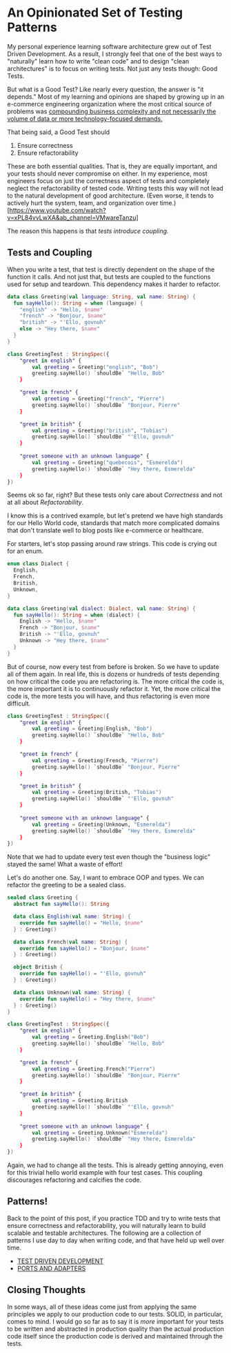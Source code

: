 # An Opinionated Set of Testing Patterns

My personal experience learning software architecture grew out of Test Driven Development. As a result, I strongly feel that one of the best ways to "naturally" learn how to write "clean code" and to design "clean architectures" is to focus on writing tests. Not just any tests though: Good Tests.

But what is a Good Test? Like nearly every question, the answer is "it depends." Most of my learning and opinions are shaped by growing up in an e-commerce engineering organization where the most critical source of problems was [compounding business complexity and not necessarily the volume of data or more technology-focused demands.](https://youtu.be/avi-TZI9t2I?t=136)

That being said, a Good Test should 

1) Ensure correctness
2) Ensure refactorability

These are both essential qualities. That is, they are equally important, and your tests should never compromise on either. In my experience, most engineers focus on just the correctness aspect of tests and completely neglect the refactorability of tested code. Writing tests this way will not lead to the natural development of good architecture. (Even worse, it tends to actively hurt the system, team, and organization over time.)[https://www.youtube.com/watch?v=xPL84vvLwXA&ab_channel=VMwareTanzu]

The reason this happens is that *tests introduce coupling.* 

## Tests and Coupling
When you write a test, that test is directly dependent on the shape of the function it calls. And not just that, but tests are coupled to the functions used for setup and teardown. This dependency makes it harder to refactor.

```kotlin
data class Greeting(val language: String, val name: String) {
  fun sayHello(): String = when (language) {
    "english" -> "Hello, $name"
    "french" -> "Bonjour, $name"
    "british" -> "'Ello, govnuh"
    else -> "Hey there, $name"
  }
}

class GreetingTest : StringSpec({
    "greet in english" {
        val greeting = Greeting("english", "Bob")
        greeting.sayHello() `shouldBe` "Hello, Bob"
    }

    "greet in french" {
        val greeting = Greeting("french", "Pierre")
        greeting.sayHello() `shouldBe` "Bonjour, Pierre"
    }

    "greet in british" {
        val greeting = Greeting("british", "Tobias")
        greeting.sayHello() `shouldBe` "'Ello, govnuh"
    }
    
    "greet someone with an unknown language" {
        val greeting = Greeting("quebecois", "Esmerelda")
        greeting.sayHello() `shouldBe` "Hey there, Esmerelda"
    }
})
```

Seems ok so far, right? But these tests only care about *Correctness* and not at all about *Refactorability*.

I know this is a contrived example, but let's pretend we have high standards for our Hello World code, standards that match more complicated domains that don't translate well to blog posts like e-commerce or healthcare.

For starters, let's stop passing around raw strings. This code is crying out for an enum.

```kotlin
enum class Dialect {
  English,
  French,
  British,
  Unknown,
}

data class Greeting(val dialect: Dialect, val name: String) {
  fun sayHello(): String = when (dialect) {
    English -> "Hello, $name"
    French -> "Bonjour, $name"
    British -> "'Ello, govnuh"
    Unknown -> "Hey there, $name"
  }
}
```

But of course, now every test from before is broken. So we have to update all of them again. In real life, this is dozens or hundreds of tests depending on how critical the code you are refactoring is. The more critical the code is, the more important it is to continuously refactor it. Yet, the more critical the code is, the more tests you will have, and thus refactoring is even more difficult.

```kotlin
class GreetingTest : StringSpec({
    "greet in english" {
        val greeting = Greeting(English, "Bob")
        greeting.sayHello() `shouldBe` "Hello, Bob"
    }

    "greet in french" {
        val greeting = Greeting(French, "Pierre")
        greeting.sayHello() `shouldBe` "Bonjour, Pierre"
    }

    "greet in british" {
        val greeting = Greeting(British, "Tobias")
        greeting.sayHello() `shouldBe` "'Ello, govnuh"
    }
    
    "greet someone with an unknown language" {
        val greeting = Greeting(Unknown, "Esmerelda")
        greeting.sayHello() `shouldBe` "Hey there, Esmerelda"
    }
})
```

Note that we had to update every test even though the "business logic" stayed the same! What a waste of effort!

Let's do another one. Say, I want to embrace OOP and types. We can refactor the greeting to be a sealed class.

```kotlin
sealed class Greeting {
  abstract fun sayHello(): String

  data class English(val name: String) {
    override fun sayHello() = "Hello, $name"
  } : Greeting()

  data class French(val name: String) {
    override fun sayHello() = "Bonjour, $name"
  } : Greeting()

  object British {
    override fun sayHello() = "'Ello, govnuh"
  } : Greeting()

  data class Unknown(val name: String) {
    override fun sayHello() = "Hey there, $name"
  } : Greeting()
}

class GreetingTest : StringSpec({
    "greet in english" {
        val greeting = Greeting.English("Bob")
        greeting.sayHello() `shouldBe` "Hello, Bob"
    }

    "greet in french" {
        val greeting = Greeting.French("Pierre")
        greeting.sayHello() `shouldBe` "Bonjour, Pierre"
    }

    "greet in british" {
        val greeting = Greeting.British
        greeting.sayHello() `shouldBe` "'Ello, govnuh"
    }
    
    "greet someone with an unknown language" {
        val greeting = Greeting.Unknown("Esmerelda")
        greeting.sayHello() `shouldBe` "Hey there, Esmerelda"
    }
})
```

Again, we had to change all the tests. This is already getting annoying, even for this trivial hello world example with four test cases. This coupling discourages refactoring and calcifies the code.

## Patterns!
Back to the point of this post, if you practice TDD and try to write tests that ensure correctness and refactorability, you will naturally learn to build scalable and testable architectures. The following are a collection of patterns I use day to day when writing code, and that have held up well over time.

- [TEST DRIVEN DEVELOPMENT](../patterns/test_driven_development.md)
- [PORTS AND ADAPTERS](../patterns/ports_and_adapters.md)

## Closing Thoughts
In some ways, all of these ideas come just from applying the same principles we apply to our production code to our tests. SOLID, in particular, comes to mind. I would go so far as to say it is *more* important for your tests to be written and abstracted in production quality than the actual production code itself since the production code is derived and maintained through the tests.